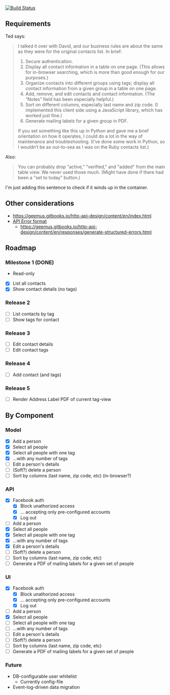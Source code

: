 [![Build Status](https://travis-ci.org/edbrannin/contacts.svg?branch=master)](https://travis-ci.org/edbrannin/contacts)

## Requirements

Ted says:

> I talked it over with David, and our business rules are about the same as they were for the original contacts list. In brief:
>
> 1. Secure authentication.
> 2. Display all contact information in a table on one page. (This allows for in-browser searching, which is more than good enough for our purposes.)
> 3. Organize contacts into different groups using tags; display all contact information from a given group in a table on one page.
> 4. Add, remove, and edit contacts and contact information. (The “Notes” field has been especially helpful.)
> 5. Sort on different columns, especially last name and zip code. (I implemented this client side using a JavaScript library, which has worked just fine.)
> 6. Generate mailing labels for a given group in PDF.
>
> If you set something like this up in Python and gave me a brief orientation on how it operates, I could do a lot in the way of maintenance and troubleshooting. (I’ve done some work in Python, so I wouldn’t be as out-to-sea as I was on the Ruby contacts list.)

Also:

> You can probably drop "active," "verified," and "added" from the main table view. We never used those much. (Might have done if there had been a "set to today" button.)


I'm just adding this sentence to check if it winds up in the container.

## Other considerations

* https://geemus.gitbooks.io/http-api-design/content/en/index.html
* [API Error format](https://dev.to/suhas_chatekar/return-well-formed-error-responses-from-your-rest-apis)
    * https://geemus.gitbooks.io/http-api-design/content/en/responses/generate-structured-errors.html

## Roadmap

### Milestone 1 (DONE)

- Read-only
- [x] List all contacts
- [x] Show contact details (no tags)

### Release 2

- [ ] List contacts by tag
- [ ] Show tags for contact

### Release 3

- [ ] Edit contact details
- [ ] Edit contact tags

### Release 4

- [ ] Add contact (and tags)

### Release 5

- [ ] Render Address Label PDF of current tag-view

## By Component

### Model

* [x] Add a person
* [x] Select all people
* [x] Select all people with one tag
* [x] ...with any number of tags
* [ ] Edit a person's details
* [ ] (Soft?) delete a person
* [ ] Sort by columns (last name, zip code, etc) (in-browser?)

### API

* [x] Facebook auth
    * [x] Block unathorized access
    * [x] ... accepting only pre-configured accounts
    * [x] Log out
* [ ] Add a person
* [x] Select all people
* [x] Select all people with one tag
* [x] ...with any number of tags
* [x] Edit a person's details
* [ ] (Soft?) delete a person
* [ ] Sort by columns (last name, zip code, etc)
* [ ] Generate a PDF of mailing labels for a given set of people

### UI

* [x] Facebook auth
    * [x] Block unathorized access
    * [x] ... accepting only pre-configured accounts
    * [x] Log out
* [ ] Add a person
* [x] Select all people
* [ ] Select all people with one tag
* [ ] ...with any number of tags
* [ ] Edit a person's details
* [ ] (Soft?) delete a person
* [ ] Sort by columns (last name, zip code, etc)
* [ ] Generate a PDF of mailing labels for a given set of people

### Future

* DB-configurable user whitelist
    * Currently config-file
* Event-log-driven data migration


